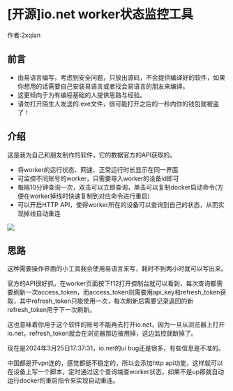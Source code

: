 # [开源]io.net worker状态监控工具

作者:2xqian

## 前言

* 由易语言编写，考虑到安全问题，只放出源码，不会提供编译好的软件，如果你想用的话需要自己安装易语言或者找会易语言的朋友来编译。
* 这更倾向于为有编程基础的人提供思路与经验。
* 请勿打开陌生人发送的.exe文件，很可能打开之后的一秒内你的钱包就被盗了！

## 介绍

这是我为自己和朋友制作的软件，它的数据官方的API获取的。

* 将worker的运行状态、网速、正常运行时长显示在同一界面
* 可监控不同账号的worker，只需要导入worker的设备id即可
* 每隔10分钟查询一次，双击可以立即查询，单击可以复制docker启动命令(方便在worker掉线时快速复制到对应命令进行重启)
* 可以开启HTTP API，使得worker所在的设备可以查询到自己的状态，从而实现掉线自动重连

![](C:\Users\lenovo\Desktop\新建文件夹\1711359025939.jpg)

## 思路

这种需要操作界面的小工具我会使用易语言来写，耗时不到两小时就可以写出来。

官方的API很好抓，在worker页面按下f12打开控制台就可以看到，每次查询都需要刷新一次access_token，而access_token则需要用api_key和refresh_token获取，其中refresh_token只能使用一次，每次刷新后需要记录返回的新refresh_token用于下一次刷新。

这也意味着你用于这个软件的账号不能再去打开io.net，因为一旦从浏览器上打开io.net，refresh_token就会在浏览器那边被用掉，这边监控就断掉了。

现在是2024年3月25日17:37:31，io.net的ui bug还是很多，有些信息是不准的。

中国都是开vpn连的，感觉都挺不稳定的，所以会添加http api功能，这样就可以在设备上写一个脚本，定时通过这个查询端查worker状态，如果不是up那就自动运行docker的重启指令来实现自动重连。
